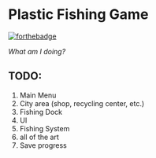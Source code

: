 # Plastic Fishing Game
[![forthebadge](https://forthebadge.com/images/badges/designed-in-ms-paint.svg)](https://forthebadge.com)

_What am I doing?_

## TODO:
1. Main Menu
2. City area (shop, recycling center, etc.)
3. Fishing Dock
4. UI
5. Fishing System
6. all of the art
7. Save progress
